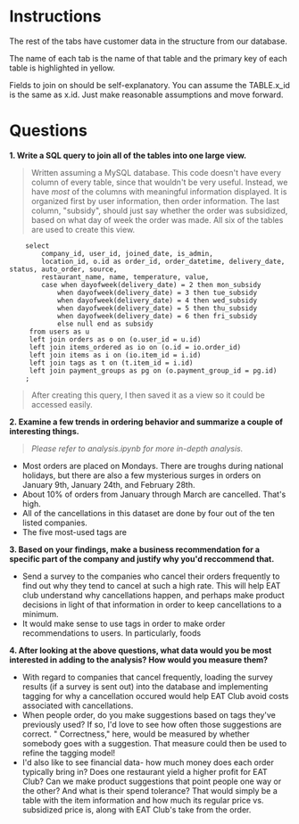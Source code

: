 Instructions
============

The rest of the tabs have customer data in the structure from our database.

The name of each tab is the name of that table and the primary key of each table is highlighted in yellow.

Fields to join on should be self-explanatory. You can assume the TABLE.x_id is the same as x.id. Just make reasonable assumptions and move forward.

Questions
=========

**1. Write a SQL query to join all of the tables into one large view.**

> Written assuming a MySQL database.
> This code doesn't have every column of every table, since that wouldn't be very useful. 
> Instead, we have *most* of the columns with meaningful information displayed.
> It is organized first by user information, then order information. The last column, "subsidy", should just say whether the order was subsidized, based on what day of week the order was made.
> All six of the tables are used to create this view. 

        select
            company_id, user_id, joined_date, is_admin,
            location_id, o.id as order_id, order_datetime, delivery_date, status, auto_order, source, 
            restaurant_name, name, temperature, value, 
            case when dayofweek(delivery_date) = 2 then mon_subsidy 
                when dayofweek(delivery_date) = 3 then tue_subsidy
                when dayofweek(delivery_date) = 4 then wed_subsidy 
                when dayofweek(delivery_date) = 5 then thu_subsidy 
                when dayofweek(delivery_date) = 6 then fri_subsidy 
                else null end as subsidy
         from users as u 
         left join orders as o on (o.user_id = u.id)
         left join items_ordered as io on (o.id = io.order_id)
         left join items as i on (io.item_id = i.id)
         left join tags as t on (t.item_id = i.id)
         left join payment_groups as pg on (o.payment_group_id = pg.id)
        ;

>After creating this query, I then saved it as a view so it could be accessed 
>easily.

**2. Examine a few trends in ordering behavior and summarize a couple of interesting things.**
> *Please refer to analysis.ipynb for more in-depth analysis.*

 - Most orders are placed on Mondays. There are troughs during national holidays, but there are also a few mysterious surges in orders on January 9th, January 24th, and February 28th.
 - About 10% of orders from January through March are cancelled. That's high.
 - All of the cancellations in this dataset are done by four out of the ten listed companies.
 - The five most-used tags are

**3. Based on your findings, make a business recommendation for a specific part of the company and justify why you'd reccommend that.**

- Send a survey to the companies who cancel their orders frequently to find out why they tend to cancel at such a high rate. This will help EAT club understand why cancellations happen, and perhaps make product decisions in light of that information in order to keep cancellations to a minimum.
- It would make sense to use tags in order to make order recommendations to users. In particularly, foods  

**4. After looking at the above questions, what data would you be most interested in adding to the analysis? How would you measure them?**

- With regard to companies that cancel frequently, loading the survey results (if a survey is sent out) into the database and implementing tagging for why a cancellation occured would help EAT Club avoid costs associated with cancellations.
- When people order, do you make suggestions based on tags they've previously used? If so, I'd love to see how often those suggestions are correct. " Correctness," here, would be measured by whether somebody goes with a suggestion. That measure could then be used to refine the tagging model!
- I'd also like to see financial data- how much money does each order typically bring in? Does one restaurant yield a higher profit for EAT Club? Can we make product suggestions that point people one way or the other? And what is their spend tolerance? That would simply be a table with the item information and how much its regular price vs. subsidized price is, along with EAT Club's take from the order.